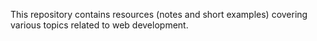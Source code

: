 This repository contains resources (notes and short examples) covering various topics related to web development.
